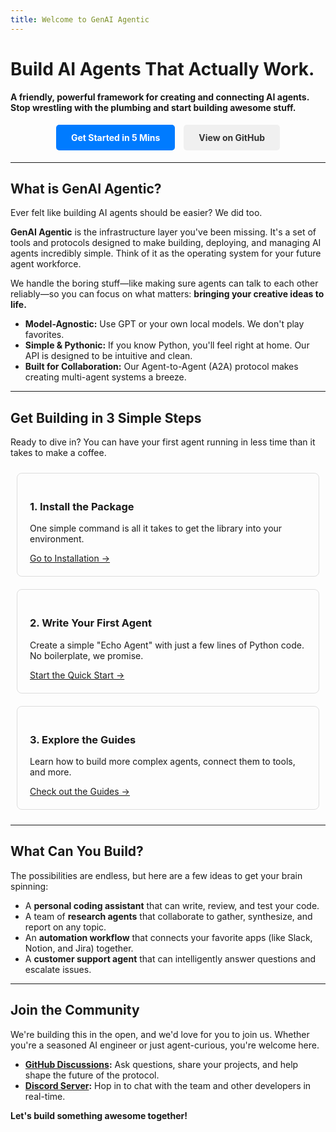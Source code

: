 ```yaml
---
title: Welcome to GenAI Agentic
---
```

# Build AI Agents That Actually Work.

**A friendly, powerful framework for creating and connecting AI agents. Stop wrestling with the plumbing and start building awesome stuff.**

<div style="text-align: center;">
    <div>
        <a href="installation" style="display: inline-block; padding: 12px 24px; background-color: #007bff; color: white; text-decoration: none; border-radius: 5px; font-weight: bold; margin: 5px;">Get Started in 5 Mins</a>
        <a href="https://github.com/genai-works-org/genai-agentos" style="display: inline-block; padding: 12px 24px; background-color: #f0f0f0; color: #333; text-decoration: none; border-radius: 5px; font-weight: bold; margin: 5px;">View on GitHub</a>
    </div>

</div>

---

## What is GenAI Agentic?

Ever felt like building AI agents should be easier? We did too.

**GenAI Agentic** is the infrastructure layer you've been missing. It's a set of tools and protocols designed to make building, deploying, and managing AI agents incredibly simple. Think of it as the operating system for your future agent workforce.

We handle the boring stuff—like making sure agents can talk to each other reliably—so you can focus on what matters: **bringing your creative ideas to life.**

-   **Model-Agnostic:** Use GPT or your own local models. We don't play favorites.
-   **Simple & Pythonic:** If you know Python, you'll feel right at home. Our API is designed to be intuitive and clean.
-   **Built for Collaboration:** Our Agent-to-Agent (A2A) protocol makes creating multi-agent systems a breeze.

---

## Get Building in 3 Simple Steps

Ready to dive in? You can have your first agent running in less time than it takes to make a coffee.

<div style="display: flex; justify-content: space-around; flex-wrap: wrap;">

<div style="flex: 1; min-width: 250px; margin: 10px; padding: 20px; border: 1px solid #ddd; border-radius: 8px;">
  <h3>1. Install the Package</h3>
  <p>One simple command is all it takes to get the library into your environment.</p>
  <a href="installation">Go to Installation →</a>
</div>

<div style="flex: 1; min-width: 250px; margin: 10px; padding: 20px; border: 1px solid #ddd; border-radius: 8px;">
  <h3>2. Write Your First Agent</h3>
  <p>Create a simple "Echo Agent" with just a few lines of Python code. No boilerplate, we promise.</p>
  <a href="quick-start">Start the Quick Start →</a>
</div>

<div style="flex: 1; min-width: 250px; margin: 10px; padding: 20px; border: 1px solid #ddd; border-radius: 8px;">
  <h3>3. Explore the Guides</h3>
  <p>Learn how to build more complex agents, connect them to tools, and more.</p>
  <a href="guides/01-building-your-first-agent">Check out the Guides →</a>
</div>

</div>

---

## What Can You Build?

The possibilities are endless, but here are a few ideas to get your brain spinning:

-   A **personal coding assistant** that can write, review, and test your code.
-   A team of **research agents** that collaborate to gather, synthesize, and report on any topic.
-   An **automation workflow** that connects your favorite apps (like Slack, Notion, and Jira) together.
-   A **customer support agent** that can intelligently answer questions and escalate issues.

---

## Join the Community

We're building this in the open, and we'd love for you to join us. Whether you're a seasoned AI engineer or just agent-curious, you're welcome here.

-   **[GitHub Discussions](https://github.com/genai-works-org/genai-agentos/discussions):** Ask questions, share your projects, and help shape the future of the protocol.
-   **[Discord Server](https://discord.gg/your-invite-link):** Hop in to chat with the team and other developers in real-time.

**Let's build something awesome together!**